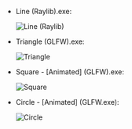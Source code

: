 - Line (Raylib).exe:

  ![Line (Raylib)](https://github.com/hxajk/30mins-project/assets/141657503/39272d4f-eaac-435a-9053-6e278ea2d8cf)

- Triangle (GLFW).exe:

  ![Triangle](https://github.com/hxajk/30mins-project/assets/141657503/a3412ab2-1027-425a-ac36-35a7a126ee95)

- Square - [Animated] (GLFW).exe:

  ![Square](https://github.com/hxajk/30mins-project/assets/141657503/5eaa5fcf-44c1-43ad-b28c-c3c98a02f2a5)

- Circle - [Animated] (GLFW.exe):

  ![Circle](https://github.com/hxajk/30mins-project/assets/141657503/00db9594-e959-462a-aabe-6e5c9c0d35ac)
